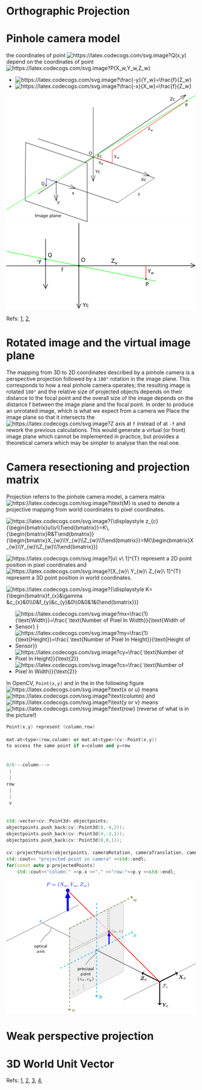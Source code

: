 # Orthographic Projection

# Pinhole camera model

the coordinates  of point <img src="https://latex.codecogs.com/svg.image?Q(x,y)" title="https://latex.codecogs.com/svg.image?Q(x,y)" /> depend on the coordinates of point <img src="https://latex.codecogs.com/svg.image?P(X_w,Y_w,Z_w)" title="https://latex.codecogs.com/svg.image?P(X_w,Y_w,Z_w)" /> 

- <img src="https://latex.codecogs.com/svg.image?\frac{-y}{Y_w}=\frac{f}{Z_w}" title="https://latex.codecogs.com/svg.image?\frac{-y}{Y_w}=\frac{f}{Z_w}" />

- <img src="https://latex.codecogs.com/svg.image?\frac{-x}{X_w}=\frac{f}{Z_w}" title="https://latex.codecogs.com/svg.image?\frac{-x}{X_w}=\frac{f}{Z_w}" />


![Pinhole](images/Pinhole.svg)
![Pinhole2](images/Pinhole2.svg)



Refs: [1](https://en.wikipedia.org/wiki/Pinhole_camera_model#Geometry),
[2](https://ksimek.github.io/2013/08/13/intrinsic/),


# Rotated image and the virtual image plane

The mapping from 3D to 2D coordinates described by a pinhole camera is a perspective projection followed by a `180°` rotation in the image plane. This corresponds to how a real pinhole camera operates; the resulting image is rotated `180°` and the relative size of projected objects depends on their distance to the focal point and the overall size of the image depends on the distance f between the image plane and the focal point. In order to produce an unrotated image, which is what we expect from a camera we Place the image plane so that it intersects the <img src="https://latex.codecogs.com/svg.image?Z" title="https://latex.codecogs.com/svg.image?Z" /> axis at `f` instead of at `-f` and rework the previous calculations. This would generate a virtual (or front) image plane which cannot be implemented in practice, but provides a theoretical camera which may be simpler to analyse than the real one.


# Camera resectioning and projection matrix 

Projection referrs to the pinhole camera model, a camera matrix <img src="https://latex.codecogs.com/svg.image?\text{M}" title="https://latex.codecogs.com/svg.image?\text{M}" /> is used to denote a projective mapping from world coordinates to pixel coordinates.



<img src="https://latex.codecogs.com/svg.image?{\displaystyle&space;z_{c}{\begin{bmatrix}u\\v\\1\end{bmatrix}}=K\,{\begin{bmatrix}R&T\end{bmatrix}}{\begin{bmatrix}X_{w}\\Y_{w}\\Z_{w}\\1\end{bmatrix}}=M{\begin{bmatrix}X_{w}\\Y_{w}\\Z_{w}\\1\end{bmatrix}}}" title="https://latex.codecogs.com/svg.image?{\displaystyle z_{c}{\begin{bmatrix}u\\v\\1\end{bmatrix}}=K\,{\begin{bmatrix}R&T\end{bmatrix}}{\begin{bmatrix}X_{w}\\Y_{w}\\Z_{w}\\1\end{bmatrix}}=M{\begin{bmatrix}X_{w}\\Y_{w}\\Z_{w}\\1\end{bmatrix}}}" />




<img src="https://latex.codecogs.com/svg.image?[u\&space;v\&space;1]^{T}" title="https://latex.codecogs.com/svg.image?[u\ v\ 1]^{T}" /> represent a 2D point position in pixel coordinates and <img src="https://latex.codecogs.com/svg.image?[X_{w}\&space;Y_{w}\&space;Z_{w}\&space;1]^{T}" title="https://latex.codecogs.com/svg.image?[X_{w}\ Y_{w}\ Z_{w}\ 1]^{T}" /> represent a 3D point position in world coordinates.


<img src="https://latex.codecogs.com/svg.image?{\displaystyle&space;K={\begin{bmatrix}f_{x}&\gamma&space;&c_{x}&0\\0&f_{y}&c_{y}&0\\0&0&1&0\end{bmatrix}}}" title="https://latex.codecogs.com/svg.image?{\displaystyle K={\begin{bmatrix}f_{x}&\gamma &c_{x}&0\\0&f_{y}&c_{y}&0\\0&0&1&0\end{bmatrix}}}" />



- <img src="https://latex.codecogs.com/svg.image?mx=\frac{1}{\text{Width}}=\frac{&space;\text{Number&space;of&space;Pixel&space;In&space;Width}}{\text{Width&space;of&space;Sensor}&space;&space;}" title="https://latex.codecogs.com/svg.image?mx=\frac{1}{\text{Width}}=\frac{ \text{Number of Pixel In Width}}{\text{Width of Sensor} }" />    





- <img src="https://latex.codecogs.com/svg.image?my=\frac{1}{\text{Height}}=\frac{&space;\text{Number&space;of&space;Pixel&space;In&space;Height}}{\text{Height&space;of&space;Sensor}}" title="https://latex.codecogs.com/svg.image?my=\frac{1}{\text{Height}}=\frac{ \text{Number of Pixel In Height}}{\text{Height of Sensor}}" />    





- <img src="https://latex.codecogs.com/svg.image?cy=\frac{&space;\text{Number&space;of&space;Pixel&space;In&space;Height}}{\text{2}}" title="https://latex.codecogs.com/svg.image?cy=\frac{ \text{Number of Pixel In Height}}{\text{2}}" />    




- <img src="https://latex.codecogs.com/svg.image?cx=\frac{&space;\text{Number&space;of&space;Pixel&space;In&space;Width}}{\text{2}}" title="https://latex.codecogs.com/svg.image?cx=\frac{ \text{Number of Pixel In Width}}{\text{2}}" />    

 
 In OpenCV, `Point(x,y)` and in the in the following figure <img src="https://latex.codecogs.com/svg.image?\text{x&space;or&space;u}" title="https://latex.codecogs.com/svg.image?\text{x or u}" /> means <img src="https://latex.codecogs.com/svg.image?\text{column}" title="https://latex.codecogs.com/svg.image?\text{column}" /> and <img src="https://latex.codecogs.com/svg.image?\text{y&space;or&space;v}" title="https://latex.codecogs.com/svg.image?\text{y or v}" /> means  <img src="https://latex.codecogs.com/svg.image?\text{row}" title="https://latex.codecogs.com/svg.image?\text{row}" /> (reverse of what is in the picture!)


```cpp
Point(x,y) represent (column,row)

mat.at<type>(row,column) or mat.at<type>(cv::Point(x,y))
to access the same point if x=column and y=row


0/0---column--->
 |
 |
row
 |
 |
 v
```



```cpp 

std::vector<cv::Point3d> objectpoints;
objectpoints.push_back(cv::Point3d(8,-4,2));
objectpoints.push_back(cv::Point3d(4,-2,1));
objectpoints.push_back(cv::Point3d(0,0,1));

cv::projectPoints(objectpoints, cameraRotation, cameraTranslation, cameraMatrix, distortionCoefficient, projectedPoints);
std::cout<< "projected point in camera" <<std::endl;
for(const auto p:projectedPoints)
	std::cout<<"column:" <<p.x <<"," <<"row:"<<p.y <<std::endl;
```

![pinhole_camera_model](images/pinhole_camera_model.png)


# Weak perspective projection




# 3D World Unit Vector

Refs: [1](https://stackoverflow.com/questions/12977980/in-opencv-converting-2d-image-point-to-3d-world-unit-vector),
[2](https://docs.opencv.org/4.x/d9/d0c/group__calib3d.html),
[3](https://stackoverflow.com/questions/44888119/c-opencv-calibration-of-the-camera-with-different-resolution),
[4](https://docs.opencv.org/3.2.0/da/d54/group__imgproc__transform.html#ga55c716492470bfe86b0ee9bf3a1f0f7e),












